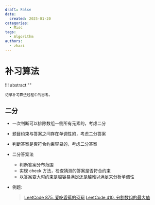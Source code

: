 ```yaml
---
draft: False
date: 
  created: 2025-01-20
categories:
  - Misc
tags:
  - Algorithm
authors:
  - zhazi
---
```


# 补习算法

!!! abstract ""

    记录补习算法过程中的思考。
<!-- more -->

## 二分

- 一次判断可以排除数组一侧所有元素的，考虑二分
- 题目约束与答案之间存在单调性的，考虑二分答案
- 判断答案是否符合约束容易的，考虑二分答案
- 二分答案法

  - 判断答案分布范围
  - 实现 check 方法，检查猜测的答案是否符合约束 
  - 以答案变大时约束是越容易满足还是越难以满足来分析单调性


- 例题:

    > [LeetCode 875. 爱吃香蕉的珂珂](https://leetcode.cn/problems/koko-eating-bananas/description/)
    > [LeetCode 410. 分割数组的最大值](https://leetcode.cn/problems/split-array-largest-sum/description/)


## 

